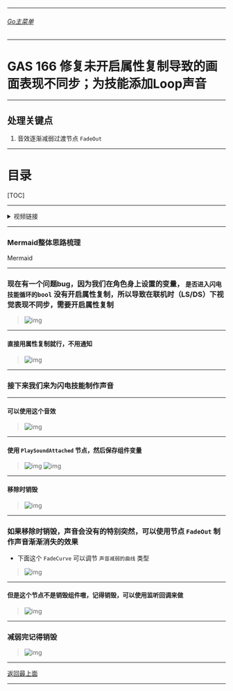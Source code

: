 ___________________________________________________________________________________________
###### [Go主菜单](../MainMenu.md)
___________________________________________________________________________________________

# GAS 166 修复未开启属性复制导致的画面表现不同步；为技能添加Loop声音

___________________________________________________________________________________________

## 处理关键点

1. 音效逐渐减弱过渡节点 `FadeOut`

___________________________________________________________________________________________

# 目录


[TOC]


___________________________________________________________________________________________

<details>
<summary>视频链接</summary>

[11. Electrocute Looping Sound_哔哩哔哩_bilibili](https://www.bilibili.com/video/BV1TH4y1L7NP/?p=124&spm_id_from=pageDriver&vd_source=9e1e64122d802b4f7ab37bd325a89e6c)

------

</details>

___________________________________________________________________________________________

### Mermaid整体思路梳理

Mermaid

___________________________________________________________________________________________

### 现在有一个问题bug，因为我们在角色身上设置的变量， `是否进入闪电技能循环的bool` 没有开启属性复制，所以导致在联机时（LS/DS）下视觉表现不同步，需要开启属性复制
>![img](https://api2.mubu.com/v3/document_image/25165450_7dd7b6dc-f0b2-4fe0-f449-7c1d1d913440.png)


------

#### 直接用属性复制就行，不用通知
>![img](https://api2.mubu.com/v3/document_image/25165450_c85f4004-1c52-436a-df95-6552d23607cf.png)


------

### 接下来我们来为闪电技能制作声音


------

#### 可以使用这个音效
>![img](https://api2.mubu.com/v3/document_image/25165450_dd11612f-3ca5-4209-8d26-2ad78f9d0979.png)


------

#### 使用 `PlaySoundAttached` 节点，然后保存组件变量
>![img](https://api2.mubu.com/v3/document_image/25165450_989f4242-3bb0-438a-fc23-667ca80be0d4.png)
>![img](https://api2.mubu.com/v3/document_image/25165450_7159d40a-39d6-4117-e54e-414c702c2c00.png)


------

#### 移除时销毁
>![img](https://api2.mubu.com/v3/document_image/25165450_6bbf97bf-c350-484e-dcdd-961e999f3e15.png)


------

### 如果移除时销毁，声音会没有的特别突然，可以使用节点 `FadeOut` 制作声音渐渐消失的效果

  - 下面这个 `FadeCurve` 可以调节 `声音减弱的曲线` 类型

>![img](https://api2.mubu.com/v3/document_image/25165450_105cd91a-5762-427e-cf1d-4b310149a972.png)


------

#### 但是这个节点不是销毁组件嗷，记得销毁，可以使用监听回调来做
>![img](https://api2.mubu.com/v3/document_image/25165450_f81a6fc3-a538-4c98-947d-84a826c58dbf.png)


------

### 减弱完记得销毁
>![img](https://api2.mubu.com/v3/document_image/25165450_71d16623-f20e-46f7-a007-048609121ab2.png)

___________________________________________________________________________________________

[返回最上面](#Go主菜单)

___________________________________________________________________________________________